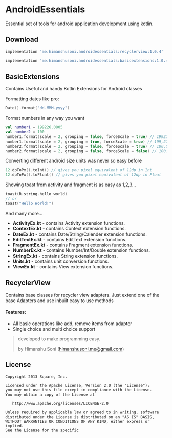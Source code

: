 AndroidEssentials
=================

Essential set of tools for android application development using kotlin. 

Download
--------

```groovy
implementation 'me.himanshusoni.androidessentials:recyclerview:1.0.4'

implementation 'me.himanshusoni.androidessentials:basicextensions:1.0.4'

```

BasicExtensions
---------------
Contains Useful and handy Kotlin Extensions for Android classes

Formatting dates like pro:
```kotlin
Date().format("dd-MMM-yyyy")
```

Format numbers in any way you want
```kotlin
val number1 = 199226.0805
val number2 = 100
number1.format(scale = 2, grouping = false, forceScale = true) // 199226.08
number1.format(scale = 2, grouping = true, forceScale = true) // 199,226.08
number2.format(scale = 2, grouping = false, forceScale = true) // 100.0
number2.format(scale = 2, grouping = false, forceScale = false) // 100.00
```

Converting different android size units was never so easy before
```kotlin
12.dpToPx().toInt() // gives you pixel equivalent of 12dp in Int
12.dpToPx().toFloat() // gives you pixel equivalent of 12dp in Float
```

Showing toast from activity and fragment is as easy as 1,2,3...
```kotlin
toast(R.string.hello_world) 
// or
toast("Hello World!")
```

And many more... 

* **ActivityEx.kt** - contains Activity extension functions.
* **ContextEx.kt** - contains Context extension functions.
* **DateEx.kt** - contains Date/String/Calender extension functions. 
* **EditTextEx.kt** - contains EditText extension functions.
* **FragmentEx.kt** - contains Fragment extension functions.
* **NumberEx.kt** - contains Number/Int/Double extension functions.
* **StringEx.kt** - contains String extension functions.
* **Units.kt** - contains unit conversion functions.
* **ViewEx.kt** - contains View extension functions.


RecyclerView
------------
Contains base classes for recycler view adapters. Just extend one of the base Adapters and use inbuilt easy to use methods

#### Features:
 * All basic operations like add, remove items from adapter
 * Single choice and multi choice support

> developed to make programming easy.
>
> by Himanshu Soni (himanshusoni.me@gmail.com)


License
--------

    Copyright 2013 Square, Inc.

    Licensed under the Apache License, Version 2.0 (the "License");
    you may not use this file except in compliance with the License.
    You may obtain a copy of the License at

       http://www.apache.org/licenses/LICENSE-2.0

    Unless required by applicable law or agreed to in writing, software
    distributed under the License is distributed on an "AS IS" BASIS,
    WITHOUT WARRANTIES OR CONDITIONS OF ANY KIND, either express or implied.
    See the License for the specific
